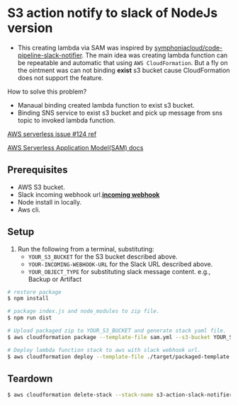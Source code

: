 # S3 action notify to slack of NodeJs version #
* This creating lambda via SAM was inspired by [symphoniacloud/code-pipeline-slack-notifier](https://github.com/symphoniacloud/code-pipeline-slack-notifier). The main idea was creating lambda function can be repeatable and automatic that using `AWS CloudFormation`. But a fly on the ointment was can not binding **exist** s3 bucket cause CloudFormation does not support the feature. 

How to solve this problem?
* Manaual binding created lambda function to exist s3 bucket.
* Binding SNS service to exist s3 bucket and pick up message from sns topic to invoked lambda function.

[AWS serverless issue #124 ref](https://github.com/awslabs/serverless-application-model/issues/124)

[AWS Serverless Application Model(SAM) docs](https://github.com/awslabs/serverless-application-model/blob/master/versions/2016-10-31.md#s3)

## Prerequisites ##
* AWS S3 bucket.
* Slack incoming webhook url.[**incoming webhook**](https://api.slack.com/incoming-webhooks)
* Node install in locally.
* Aws cli.

## Setup ##
1. Run the following from a terminal, substituting:
    * `YOUR_S3_BUCKET` for the S3 bucket described above.
    * `YOUR-INCOMING-WEBHOOK-URL` for the Slack URL described above.
    * `YOUR_OBJECT_TYPE` for substituting slack message content. e.g., Backup or Artifact 

```bash
# restore package
$ npm install

# package index.js and node_modules to zip file.
$ npm run dist

# Upload packaged zip to YOUR_S3_BUCKET and generate stack yaml file.
$ aws cloudformation package --template-file sam.yml --s3-bucket YOUR_S3_BUCKET --output-template-file target/packaged-template.yaml

# Deploy lambda function stack to aws with slack webhook url.
$ aws cloudformation deploy --template-file ./target/packaged-template.yaml --stack-name s3-action-slack-notifier --parameter-overrides SlackUrl=YOUR-INCOMING-WEBHOOK-URL ObjectType=YOUR_OBJECT_TYPE --capabilities CAPABILITY_IAM
```

## Teardown ##
```bash
$ aws cloudformation delete-stack --stack-name s3-action-slack-notifier
```